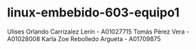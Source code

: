 # linux-embebido-603-equipo1
Ulises Orlando Carrizalez Lerin - A01027715
Tomás Pérez Vera - A01028008
Karla Zoe Rebolledo Argueta - A01709875
